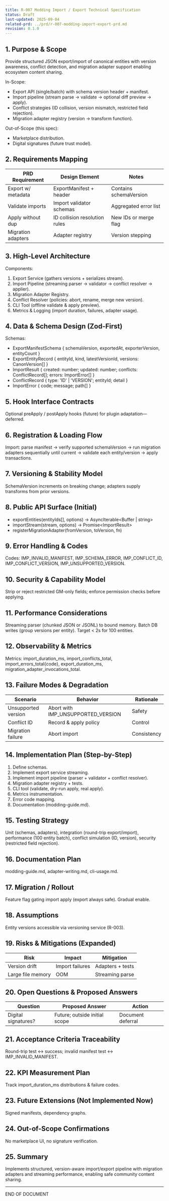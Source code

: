 ```yaml
---
title: R-007 Modding Import / Export Technical Specification
status: Draft
last-updated: 2025-09-04
related-prd: ../prd/r-007-modding-import-export-prd.md
revision: 0.1.0
---
```


## 1. Purpose & Scope

Provide structured JSON export/import of canonical entities with version awareness, conflict detection, and migration adapter support enabling ecosystem content sharing.

In-Scope:

- Export API (single/batch) with schema version header + manifest.
- Import pipeline (stream parse → validate → optional diff preview → apply).
- Conflict strategies (ID collision, version mismatch, restricted field rejection).
- Migration adapter registry (version → transform function).

Out-of-Scope (this spec):

- Marketplace distribution.
- Digital signatures (future trust model).

## 2. Requirements Mapping

| PRD Requirement | Design Element | Notes |
|-----------------|----------------|-------|
| Export w/ metadata | ExportManifest + header | Contains schemaVersion |
| Validate imports | Import validator schemas | Aggregated error list |
| Apply without dup | ID collision resolution rules | New IDs or merge flag |
| Migration adapters | Adapter registry | Version stepping |

## 3. High-Level Architecture

Components:

1. Export Service (gathers versions + serializes stream).
2. Import Pipeline (streaming parser → validator → conflict resolver → applier).
3. Migration Adapter Registry.
4. Conflict Resolver (policies: abort, rename, merge new version).
5. CLI Tool (offline validate & apply preview).
6. Metrics & Logging (import duration, failures, adapter usage).

## 4. Data & Schema Design (Zod-First)

Schemas:

- ExportManifestSchema { schemaVersion, exportedAt, exporterVersion, entityCount }
- ExportEntityRecord { entityId, kind, latestVersionId, versions: CanonVersion[] }
- ImportResult { created: number; updated: number; conflicts: ConflictRecord[]; errors: ImportError[] }
- ConflictRecord { type: 'ID' | 'VERSION'; entityId; detail }
- ImportError { code; message; path[] }

## 5. Hook Interface Contracts

Optional preApply / postApply hooks (future) for plugin adaptation—deferred.

## 6. Registration & Loading Flow

Import: parse manifest → verify supported schemaVersion → run migration adapters sequentially until current → validate each entity/version → apply transactions.

## 7. Versioning & Stability Model

SchemaVersion increments on breaking change; adapters supply transforms from prior versions.

## 8. Public API Surface (Initial)

- exportEntities(entityIds[], options) -> AsyncIterable<Buffer | string>
- importStream(stream, options) -> Promise\<ImportResult\>
- registerMigrationAdapter(fromVersion, toVersion, fn)

## 9. Error Handling & Codes

Codes: IMP_INVALID_MANIFEST, IMP_SCHEMA_ERROR, IMP_CONFLICT_ID, IMP_CONFLICT_VERSION, IMP_UNSUPPORTED_VERSION.

## 10. Security & Capability Model

Strip or reject restricted GM-only fields; enforce permission checks before applying.

## 11. Performance Considerations

Streaming parser (chunked JSON or JSONL) to bound memory. Batch DB writes (group versions per entity). Target < 2s for 100 entities.

## 12. Observability & Metrics

Metrics: import_duration_ms, import_conflicts_total, import_errors_total{code}, export_duration_ms, migration_adapter_invocations_total.

## 13. Failure Modes & Degradation

| Scenario | Behavior | Rationale |
|----------|----------|-----------|
| Unsupported version | Abort with IMP_UNSUPPORTED_VERSION | Safety |
| Conflict ID | Record & apply policy | Control |
| Migration failure | Abort import | Consistency |

## 14. Implementation Plan (Step-by-Step)

1. Define schemas.
2. Implement export service streaming.
3. Implement import pipeline (parser + validator + conflict resolver).
4. Migration adapter registry + tests.
5. CLI tool (validate, dry-run apply, real apply).
6. Metrics instrumentation.
7. Error code mapping.
8. Documentation (modding-guide.md).

## 15. Testing Strategy

Unit (schemas, adapters), integration (round-trip export/import), performance (100 entity batch), conflict simulation (ID, version), security (restricted field rejection).

## 16. Documentation Plan

modding-guide.md, adapter-writing.md, cli-usage.md.

## 17. Migration / Rollout

Feature flag gating import apply (export always safe). Gradual enable.

## 18. Assumptions

Entity versions accessible via versioning service (R-003).

## 19. Risks & Mitigations (Expanded)

| Risk | Impact | Mitigation |
|------|--------|------------|
| Version drift | Import failures | Adapters + tests |
| Large file memory | OOM | Streaming parse |

## 20. Open Questions & Proposed Answers

| Question | Proposed Answer | Action |
|----------|-----------------|--------|
| Digital signatures? | Future; outside initial scope | Document deferral |

## 21. Acceptance Criteria Traceability

Round-trip test ↔ success; invalid manifest test ↔ IMP_INVALID_MANIFEST.

## 22. KPI Measurement Plan

Track import_duration_ms distributions & failure codes.

## 23. Future Extensions (Not Implemented Now)

Signed manifests, dependency graphs.

## 24. Out-of-Scope Confirmations

No marketplace UI, no signature verification.

## 25. Summary

Implements structured, version-aware import/export pipeline with migration adapters and streaming performance, enabling safe community content sharing.

---
END OF DOCUMENT
